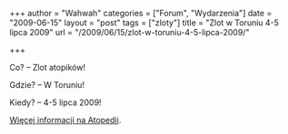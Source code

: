 +++
author = "Wahwah"
categories = ["Forum", "Wydarzenia"]
date = "2009-06-15"
layout = "post"
tags = ["zloty"]
title = "Zlot w Toruniu 4-5 lipca 2009"
url = "/2009/06/15/zlot-w-toruniu-4-5-lipca-2009/"

+++

Co? &#8211; Zlot atopików!

Gdzie? &#8211; W Toruniu!

Kiedy? &#8211; 4-5 lipca 2009!

[Więcej informacji na Atopedii][1].

 [1]: http://www.atopowe-zapalenie.pl/atopedia/Toru%C5%84ski_Zlot
